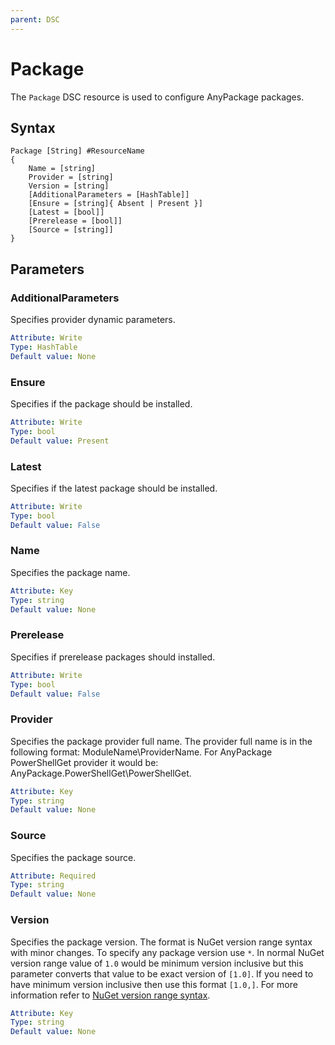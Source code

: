 ```yaml
---
parent: DSC
---
```


# Package

The `Package` DSC resource is used to configure AnyPackage packages.

## Syntax

```text
Package [String] #ResourceName
{
    Name = [string]
    Provider = [string]
    Version = [string]
    [AdditionalParameters = [HashTable]]
    [Ensure = [string]{ Absent | Present }]
    [Latest = [bool]]
    [Prerelease = [bool]]
    [Source = [string]]
}
```

## Parameters

### AdditionalParameters

Specifies provider dynamic parameters.

```yaml
Attribute: Write
Type: HashTable
Default value: None
```

### Ensure

Specifies if the package should be installed.

```yaml
Attribute: Write
Type: bool
Default value: Present
```

### Latest

Specifies if the latest package should be installed.

```yaml
Attribute: Write
Type: bool
Default value: False
```

### Name

Specifies the package name.

```yaml
Attribute: Key
Type: string
Default value: None
```

### Prerelease

Specifies if prerelease packages should installed.

```yaml
Attribute: Write
Type: bool
Default value: False
```

### Provider

Specifies the package provider full name.
The provider full name is in the following format: ModuleName\ProviderName.
For AnyPackage PowerShellGet provider it would be: AnyPackage.PowerShellGet\PowerShellGet.

```yaml
Attribute: Key
Type: string
Default value: None
```

### Source

Specifies the package source.

```yaml
Attribute: Required
Type: string
Default value: None
```

### Version

Specifies the package version.
The format is NuGet version range syntax with minor changes.
To specify any package version use `*`.
In normal NuGet version range value of `1.0` would be minimum version inclusive but this parameter converts that value to be exact version of `[1.0]`.
If you need to have minimum version inclusive then use this format `[1.0,]`.
For more information refer to [NuGet version range syntax](https://learn.microsoft.com/en-us/nuget/concepts/package-versioning#version-ranges).

```yaml
Attribute: Key
Type: string
Default value: None
```
